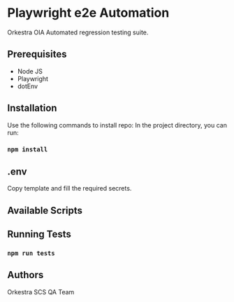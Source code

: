 # Playwright e2e Automation

Orkestra OIA Automated regression testing suite. 

## Prerequisites

- Node JS
- Playwright
- dotEnv

## Installation

Use the following commands to install repo:
In the project directory, you can run:

### `npm install`

## .env
Copy template and fill the required secrets.

## Available Scripts

## Running Tests

### `npm run tests`
## Authors

Orkestra SCS QA Team
